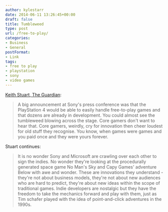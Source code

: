 ```yaml
---
author: kylestarr
date: 2014-06-11 13:26:45+00:00
draft: false
title: Tumbleweed
type: post
url: /free-to-play/
categories:
- Business
- General
postFormat:
- Link
tags:
- free to play
- playstation
- sony
- video games
---
```


[Keith Stuart, The Guardian](http://www.theguardian.com/technology/2014/jun/11/e3-2014-grim-fandango-sony-nostalgia):



<blockquote>A big announcement at Sony's press conference was that the PlayStation 4 would be able to easily handle free-to-play games and that dozens are already in development. You could almost see the tumbleweed blowing across the stage. Core gamers don't want to hear that. Core gamers, weirdly, cry for innovation then cheer loudest for old stuff they recognise. You know, when games were games and you paid once and they were yours forever.</blockquote>



Stuart continues:



<blockquote>It is no wonder Sony and Microsoft are crawling over each other to sign the indies. No wonder they're looking at the procedurally generated space game No Man's Sky and Capy Games' adventure Below with awe and wonder. These are innovations they understand - they're not about business models, they're not about new audiences who are hard to predict, they're about new ideas within the scope of traditional games. Indie developers are nostalgic but they have the freedom to take the mechanics forward and play with them, just as Tim schafer played with the idea of point-and-click adventures in the 1990s. </blockquote>
